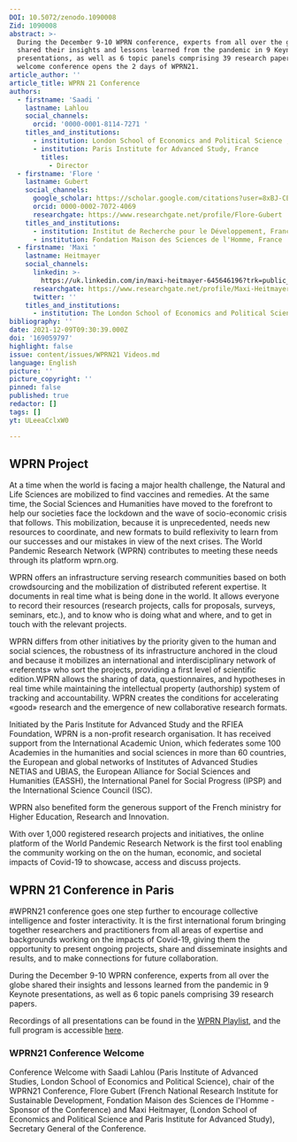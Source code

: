```yaml
---
DOI: 10.5072/zenodo.1090008
Zid: 1090008
abstract: >-
  During the December 9-10 WPRN conference, experts from all over the globe
  shared their insights and lessons learned from the pandemic in 9 Keynote
  presentations, as well as 6 topic panels comprising 39 research papers.The
  welcome conference opens the 2 days of WPRN21.
article_author: ''
article_title: WPRN 21 Conference
authors:
  - firstname: 'Saadi '
    lastname: Lahlou
    social_channels:
      orcid: '0000-0001-8114-7271 '
    titles_and_institutions:
      - institution: London School of Economics and Political Science , United Kingdom
      - institution: Paris Institute for Advanced Study, France
        titles:
          - Director
  - firstname: 'Flore '
    lastname: Gubert
    social_channels:
      google_scholar: https://scholar.google.com/citations?user=8xBJ-CEAAAAJ&hl=fr
      orcid: 0000-0002-7072-4069
      researchgate: https://www.researchgate.net/profile/Flore-Gubert
    titles_and_institutions:
      - institution: Institut de Recherche pour le Développement, France
      - institution: Fondation Maison des Sciences de l'Homme, France
  - firstname: 'Maxi '
    lastname: Heitmayer
    social_channels:
      linkedin: >-
        https://uk.linkedin.com/in/maxi-heitmayer-645646196?trk=public_profile_browsemap_profile-result-card_result-card_full-click
      researchgate: https://www.researchgate.net/profile/Maxi-Heitmayer
      twitter: ''
    titles_and_institutions:
      - institution: The London School of Economics and Political Science, United Kingdom
bibliography: ''
date: 2021-12-09T09:30:39.000Z
doi: '169059797'
highlight: false
issue: content/issues/WPRN21 Videos.md
language: English
picture: ''
picture_copyright: ''
pinned: false
published: true
redactor: []
tags: []
yt: ULeeaCclxW0

---
```




## WPRN Project

At a time when the world is facing a major health challenge, the Natural and Life Sciences are mobilized to find vaccines and remedies. At the same time, the Social Sciences and Humanities have moved to the forefront to help our societies face the lockdown and the wave of socio-economic crisis that follows. This mobilization, because it is unprecedented, needs new resources to coordinate, and new formats to build reflexivity to learn from our successes and our mistakes in view of the next crises. The World Pandemic Research Network (WPRN) contributes to meeting these needs through its platform wprn.org.

WPRN offers an infrastructure serving research communities based on both crowdsourcing and the mobilization of distributed referent expertise. It documents in real time what is being done in the world. It allows everyone to record their resources (research projects, calls for proposals, surveys, seminars, etc.), and to know who is doing what and where, and to get in touch with the relevant projects.

WPRN differs from other initiatives by the priority given to the human and social sciences, the robustness of its infrastructure anchored in the cloud and because it mobilizes an international and interdisciplinary network of «referents» who sort the projects, providing a first level of scientific edition.WPRN allows the sharing of data, questionnaires, and hypotheses in real time while maintaining the intellectual property (authorship) system of tracking and accountability. WPRN creates the conditions for accelerating «good» research and the emergence of new collaborative research formats.

Initiated by the Paris Institute for Advanced Study and the RFIEA Foundation, WPRN is a non-profit research organisation. It has received support from the International Academic Union, which federates some 100 Academies in the humanities and social sciences in more than 60 countries, the European and global networks of Institutes of Advanced Studies NETIAS and UBIAS, the European Alliance for Social Sciences and Humanities (EASSH), the International Panel for Social Progress (IPSP) and the International Science Council (ISC).

WPRN also benefited form the generous support of the French ministry for Higher Education, Research and Innovation.

With over 1,000 registered research projects and initiatives, the online platform of the World Pandemic Research Network is the first tool enabling the community working on the on the human, economic, and societal impacts of Covid-19 to showcase, access and discuss projects.

## WPRN 21 Conference in Paris

\#WPRN21 conference goes one step further to encourage collective intelligence and foster interactivity. It is the first international forum bringing together researchers and practitioners from all areas of expertise and backgrounds working on the impacts of Covid-19, giving them the opportunity to present ongoing projects, share and disseminate insights and results, and to make connections for future collaboration.

During the December 9-10 WPRN conference, experts from all over the globe shared their insights and lessons learned from the pandemic in 9 Keynote presentations, as well as 6 topic panels comprising 39 research papers.

Recordings of all presentations can be found in the [WPRN Playlist](https://www.youtube.com/playlist?list=PLLv_k1nsHewlD-pB7BCWsiQnNvb_NhPpO 'WPRN Playlist'), and the full program is accessible [here](https://wprn.org/conference/ 'WPRN Program').

### WPRN21 Conference Welcome

Conference Welcome with Saadi Lahlou (Paris Institute of Advanced Studies, London School of Economics and Political Science), chair of the WPRN21 Conference, Flore Gubert (French National Research Institute for Sustainable Development, Fondation Maison des Sciences de l'Homme - Sponsor of the Conference) and Maxi Heitmayer, (London School of Economics and Political Science and Paris Institute for Advanced Study), Secretary General of the Conference.

<Youtube yt="ULeeaCclxW0" caption="Conference Welcome"></Youtube>
